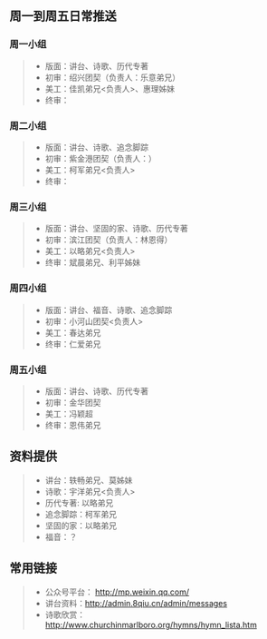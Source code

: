 ## 周一到周五日常推送

### 周一小组
>*	版面：讲台、诗歌、历代专著
>*	初审：绍兴团契（负责人：乐意弟兄）
>*	美工：佳凯弟兄<负责人>、惠理姊妹
>*	终审：

### 周二小组
>*	版面：讲台、诗歌、追念脚踪
>*	初审：紫金港团契（负责人：）
>*	美工：柯军弟兄<负责人>
>*	终审：

### 周三小组
>*	版面：讲台、坚固的家、诗歌、历代专著
>*	初审：滨江团契（负责人：林恩得）
>*	美工：以略弟兄<负责人>
>*	终审：斌晨弟兄、利平姊妹

### 周四小组
>*	版面：讲台、福音、诗歌、追念脚踪
>*	初审：小河山团契<负责人>
>*	美工：春达弟兄
>*	终审：仁爱弟兄

### 周五小组
>*	版面：讲台、诗歌、历代专著
>*	初审：金华团契
>*	美工：冯颖超
>*	终审：恩伟弟兄

## 资料提供
>*	讲台：轶畅弟兄、莫姊妹
>*	诗歌：宇洋弟兄<负责人>
>*	历代专著: 以略弟兄
>*	追念脚踪：柯军弟兄
>*	坚固的家：以略弟兄
>*	福音：？

## 常用链接
>*   公众号平台： http://mp.weixin.qq.com/
>*   讲台资料：http://admin.8qiu.cn/admin/messages
>*   诗歌欣赏：http://www.churchinmarlboro.org/hymns/hymn_lista.htm
